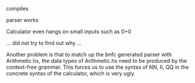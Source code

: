 compiles

parser works

Calculator even hangs on small inputs such as 0+0

... did not try to find out why ...

Another problem is that to match up the bnfc generated parser with Arithmetic.hs, the data types of Arithmetic.hs need to be produced by the context-free grammar. This forces us to use the syntax of NN, II, QQ in the concrete syntax of the calculator, which is very ugly.